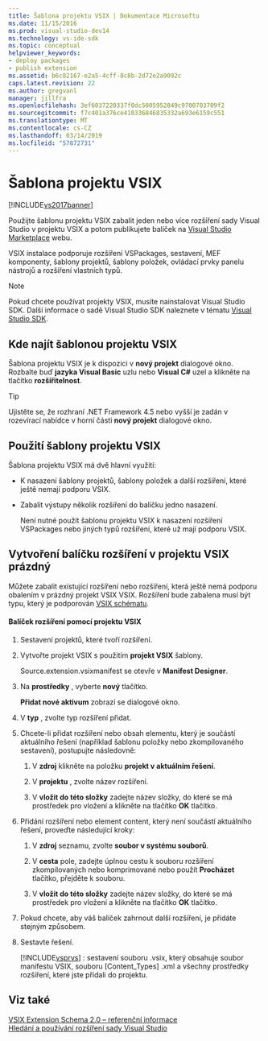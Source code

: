 ```yaml
---
title: Šablona projektu VSIX | Dokumentace Microsoftu
ms.date: 11/15/2016
ms.prod: visual-studio-dev14
ms.technology: vs-ide-sdk
ms.topic: conceptual
helpviewer_keywords:
- deploy packages
- publish extension
ms.assetid: b6c82167-e2a5-4cff-8c8b-2d72e2a9092c
caps.latest.revision: 22
ms.author: gregvanl
manager: jillfra
ms.openlocfilehash: 3ef6037220337f0dc5005952849c9700703709f2
ms.sourcegitcommit: f7c401a376ce410336846835332a693e6159c551
ms.translationtype: MT
ms.contentlocale: cs-CZ
ms.lasthandoff: 03/14/2019
ms.locfileid: "57872731"
---
```

# <a name="vsix-project-template"></a>Šablona projektu VSIX
[!INCLUDE[vs2017banner](../includes/vs2017banner.md)]

Použijte šablonu projektu VSIX zabalit jeden nebo více rozšíření sady Visual Studio v projektu VSIX a potom publikujete balíček na [Visual Studio Marketplace](https://marketplace.visualstudio.com/) webu.  
  
 VSIX instalace podporuje rozšíření VSPackages, sestavení, MEF komponenty, šablony projektů, šablony položek, ovládací prvky panelu nástrojů a rozšíření vlastních typů.  
  
> [!NOTE]
>  Pokud chcete používat projekty VSIX, musíte nainstalovat Visual Studio SDK. Další informace o sadě Visual Studio SDK naleznete v tématu [Visual Studio SDK](../extensibility/visual-studio-sdk.md).  
  
## <a name="where-to-find-the-vsix-project-template"></a>Kde najít šablonou projektu VSIX  
 Šablona projektu VSIX je k dispozici v **nový projekt** dialogové okno. Rozbalte buď **jazyka Visual Basic** uzlu nebo **Visual C#** uzel a klikněte na tlačítko **rozšiřitelnost**.  
  
> [!TIP]
>  Ujistěte se, že rozhraní .NET Framework 4.5 nebo vyšší je zadán v rozevírací nabídce v horní části **nový projekt** dialogové okno.  
  
## <a name="uses-of-the-vsix-project-template"></a>Použití šablony projektu VSIX  
 Šablona projektu VSIX má dvě hlavní využití:  
  
- K nasazení šablony projektů, šablony položek a další rozšíření, které ještě nemají podporu VSIX.  
  
- Zabalit výstupy několik rozšíření do balíčku jedno nasazení.  
  
  Není nutné použít šablonu projektu VSIX k nasazení rozšíření VSPackages nebo jiných typů rozšíření, které už mají podporu VSIX.  
  
## <a name="packaging-an-extension-in-an-empty-vsix-project"></a>Vytvoření balíčku rozšíření v projektu VSIX prázdný  
 Můžete zabalit existující rozšíření nebo rozšíření, která ještě nemá podporu obalením v prázdný projekt VSIX VSIX. Rozšíření bude zabalena musí být typu, který je podporován [VSIX schématu](../extensibility/vsix-extension-schema-2-0-reference.md).  
  
#### <a name="to-package-an-extension-by-using-a-vsix-project"></a>Balíček rozšíření pomocí projektu VSIX  
  
1.  Sestavení projektů, které tvoří rozšíření.  
  
2.  Vytvořte projekt VSIX s použitím **projekt VSIX** šablony.  
  
     Source.extension.vsixmanifest se otevře v **Manifest Designer**.  
  
3.  Na **prostředky** , vyberte **nový** tlačítko.  
  
     **Přidat nové aktivum** zobrazí se dialogové okno.  
  
4.  V **typ** , zvolte typ rozšíření přidat.  
  
5.  Chcete-li přidat rozšíření nebo obsah elementu, který je součástí aktuálního řešení (například šablonu položky nebo zkompilovaného sestavení), postupujte následovně:  
  
    1.  V **zdroj** klikněte na položku **projekt v aktuálním řešení**.  
  
    2.  V **projektu** , zvolte název rozšíření.  
  
    3.  V **vložit do této složky** zadejte název složky, do které se má prostředek pro vložení a klikněte na tlačítko **OK** tlačítko.  
  
6.  Přidání rozšíření nebo element content, který není součástí aktuálního řešení, proveďte následující kroky:  
  
    1.  V **zdroj** seznamu, zvolte **soubor v systému souborů**.  
  
    2.  V **cesta** pole, zadejte úplnou cestu k souboru rozšíření zkompilovaných nebo komprimované nebo použít **Procházet** tlačítko, přejděte k souboru.  
  
    3.  V **vložit do této složky** zadejte název složky, do které se má prostředek pro vložení a klikněte na tlačítko **OK** tlačítko.  
  
7.  Pokud chcete, aby váš balíček zahrnout další rozšíření, je přidáte stejným způsobem.  
  
8.  Sestavte řešení.  
  
     [!INCLUDE[vsprvs](../includes/vsprvs-md.md)] : sestavení souboru .vsix, který obsahuje soubor manifestu VSIX, souboru [Content_Types] .xml a všechny prostředky rozšíření, které jste přidali do projektu.  
  
## <a name="see-also"></a>Viz také  
 [VSIX Extension Schema 2.0 – referenční informace](../extensibility/vsix-extension-schema-2-0-reference.md)   
 [Hledání a používání rozšíření sady Visual Studio](../ide/finding-and-using-visual-studio-extensions.md)
